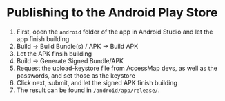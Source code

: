 # Publishing to the Android Play Store

1. First, open the `android` folder of the app in Android Studio and let the app finish building
2. Build -> Build Bundle(s) / APK -> Build APK
3. Let the APK finsih building
4. Build -> Generate Signed Bundle/APK
5. Request the upload-keystore file from AccessMap devs, as well as the passwords, and set those as the keystore
6. Click next, submit, and let the signed APK finish building
7. The result can be found in `/android/app/release/`.